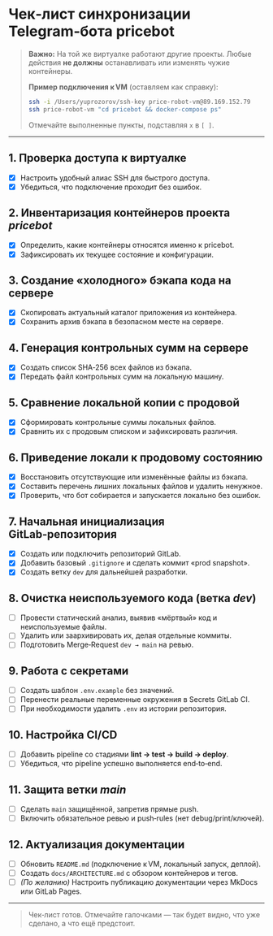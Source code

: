 # Чек‑лист синхронизации Telegram‑бота **pricebot**

> **Важно:** На той же виртуалке работают другие проекты. Любые действия **не должны** останавливать или изменять чужие контейнеры.
>
> **Пример подключения к VM** (оставляем как справку):
> ```bash
> ssh -i /Users/yuprozorov/ssh-key price-robot-vm@89.169.152.79
> ssh price-robot-vm "cd pricebot && docker-compose ps"
> ```
>
> Отмечайте выполненные пункты, подставляя `x` в `[ ]`.

---

## 1. Проверка доступа к виртуалке
- [x] Настроить удобный алиас SSH для быстрого доступа.
- [x] Убедиться, что подключение проходит без ошибок.

## 2. Инвентаризация контейнеров проекта *pricebot*
- [x] Определить, какие контейнеры относятся именно к pricebot.
- [x] Зафиксировать их текущее состояние и конфигурации.

## 3. Создание «холодного» бэкапа кода на сервере
- [x] Скопировать актуальный каталог приложения из контейнера.
- [x] Сохранить архив бэкапа в безопасном месте на сервере.

## 4. Генерация контрольных сумм на сервере
- [x] Создать список SHA‑256 всех файлов из бэкапа.
- [x] Передать файл контрольных сумм на локальную машину.

## 5. Сравнение локальной копии с продовой
- [x] Сформировать контрольные суммы локальных файлов.
- [x] Сравнить их с продовым списком и зафиксировать различия.

## 6. Приведение локали к продовому состоянию
- [x] Восстановить отсутствующие или изменённые файлы из бэкапа.
- [x] Составить перечень лишних локальных файлов и удалить ненужное.
- [x] Проверить, что бот собирается и запускается локально без ошибок.

## 7. Начальная инициализация GitLab‑репозитория
- [x] Создать или подключить репозиторий GitLab.
- [x] Добавить базовый `.gitignore` и сделать коммит «prod snapshot».
- [x] Создать ветку `dev` для дальнейшей разработки.

## 8. Очистка неиспользуемого кода (ветка *dev*)
- [ ] Провести статический анализ, выявив «мёртвый» код и неиспользуемые файлы.
- [ ] Удалить или заархивировать их, делая отдельные коммиты.
- [ ] Подготовить Merge‑Request `dev → main` на ревью.

## 9. Работа с секретами
- [ ] Создать шаблон `.env.example` без значений.
- [ ] Перенести реальные переменные окружения в Secrets GitLab CI.
- [ ] При необходимости удалить `.env` из истории репозитория.

## 10. Настройка CI/CD
- [ ] Добавить pipeline со стадиями **lint → test → build → deploy**.
- [ ] Убедиться, что pipeline успешно выполняется end‑to‑end.

## 11. Защита ветки *main*
- [ ] Сделать `main` защищённой, запретив прямые push.
- [ ] Включить обязательное ревью и push‑rules (нет debug/print/ключей).

## 12. Актуализация документации
- [ ] Обновить `README.md` (подключение к VM, локальный запуск, деплой).
- [ ] Создать `docs/ARCHITECTURE.md` с обзором контейнеров и тегов.
- [ ] *(По желанию)* Настроить публикацию документации через MkDocs или GitLab Pages.

---

> Чек‑лист готов. Отмечайте галочками — так будет видно, что уже сделано, а что ещё предстоит.

